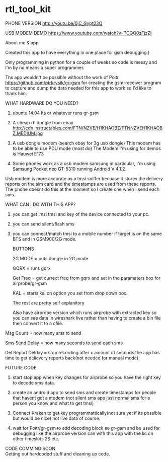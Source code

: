 # rtl_tool_kit

PHONE VERSION http://youtu.be/0jC_Gypt03Q

USB MODEM DEMO https://www.youtube.com/watch?v=TCQQ0zFjzZI

About me & app

Created this app to have everything in one place for gsm debugging:)

Only programming in python for a couple of weeks so code is messy and I'm by no means a super programmer.

Ths app wouldn't be possible without the work of Poitr https://github.com/ptrkrysik/gr-gsm for creating the gsm-receiver program to capture and dump the data needed for this app to work so I'd like to thank him.

WHAT HARDWARE DO YOU NEED?

1. ubuntu 14.04 lts or whatever runs gr-gsm

2. A cheap rtl dongle from ebay http://cdn.instructables.com/FTN/NZVE/H1KHAOBZ/FTNNZVEH1KHAOBZ.MEDIUM.jpg

3. A usb dongle modem (search ebay for 3g usb dongle) This modem has to be able to use PDU mode (most do) The Modem I'm using for demos is Hauwei E173
4. Some phones work as a usb modem samsung in particular, I'm using Samsung Pocket neo GT-5310 running Android V 4.1.2.

Usb modem is more accurate as a tmsi sniffer becuase it stores the delivery reports on the sim card and the timestamps are used from these reports. The phone doesnt do this at the moment so I create one when I send each sms.

WHAT CAN I DO WITH THIS APP?

1. you can get imsi tmsi and key of the device connected to your pc.

2. you can send silent/flash sms

3. you can connect/match tmsi to a mobile number if target is on the same BTS and in GSM900/2G mode.

    BUTTONS
    
    2G MODE = puts dongle in 2G mode
    
    GQRX = runs gqrx
    
    Get Freq = get currect freq from gqrx and set in the paramaters box for airprobe/gr-gsm
    
    KAL = starts kal on option you set from drop down box.
    
    The rest are pretty self explanitory
    
    Also have airprobe version which runs airprobe with extracted key so you can see data in wireshark live rather than     having to create a bin file then convert it to a cfile.
    
Msg Count = how many sms to send

Sms Send Delay = how many seconds to send each sms

Del Report Delday = stop recording after x amount of seconds the app has time to get delievery reports back(not needed for manual mode)

FUTURE CODE

1. start stop app when key changes for airprobe so you have the right key to decode sms data.

2. create an android app to send sms and create timestamps for people that havent got a modem (not silent sms app just normal sms for a person you know and what to get tmsi)

3. Connect Kraken to get key programmattically(not sure yet if its possible but would be nice) not live data of course.

4. wait for Poitr/gr-gsm to add decoding block so gr-gsm and be used for debugging like the airprobe version can with this app with the kc on other timeslots 2S etc.

CODE COMMING SOON     
Getting out hardcoded stuff and cleaning up code.
